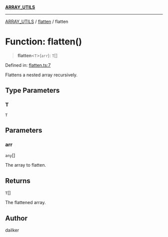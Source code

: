 [**ARRAY_UTILS**](../../README.md)

***

[ARRAY_UTILS](../../README.md) / [flatten](../README.md) / flatten

# Function: flatten()

> **flatten**\<`T`\>(`arr`): `T`[]

Defined in: [flatten.ts:7](https://github.com/dailker/everyutil/blob/ed6336a7c6553ed095d55eb280ece446462248a8/src/array/flatten.ts#L7)

Flattens a nested array recursively.

## Type Parameters

### T

`T`

## Parameters

### arr

`any`[]

The array to flatten.

## Returns

`T`[]

The flattened array.

## Author

dailker
